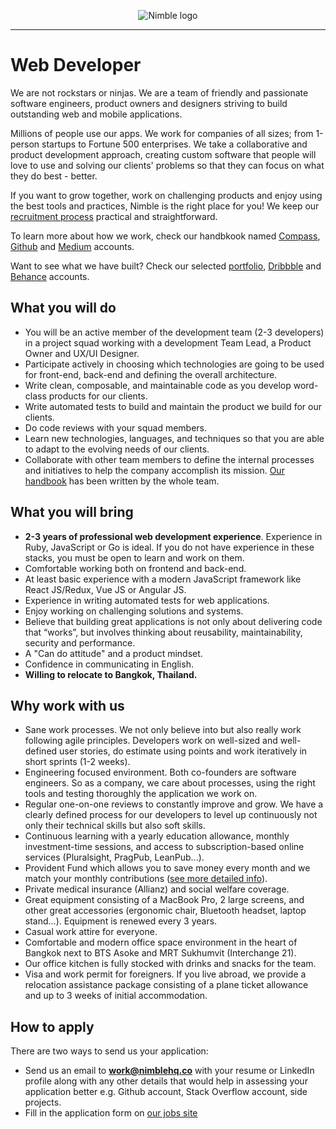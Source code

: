 <p align="center">
  <img alt="Nimble logo" src="https://assets.nimblehq.co/logo/light/logo-light-text-320.png" />
</p>

---

# Web Developer

We are not rockstars or ninjas. We are a team of friendly and passionate software engineers, product owners and designers 
striving to build outstanding web and mobile applications.

Millions of people use our apps. We work for companies of all sizes; from 1-person startups to Fortune 500 enterprises. 
We take a collaborative and product development approach, creating custom software that people will love to use and solving 
our clients' problems so that they can focus on what they do best - better.

If you want to grow together, work on challenging products and enjoy using the best tools and practices, Nimble is the 
right place for you! We keep our [recruitment process](https://github.com/nimblehq/our-team/blob/master/join-us/our-recruitment-process.md) 
practical and straightforward.

To learn more about how we work, check our handbkook named [Compass](https://compass.nimblehq.co/), [Github](https://github.com/nimblehq/our-team) 
and [Medium](https://medium.com/nimble) accounts. 

Want to see what we have built? Check our selected [portfolio](https://nimblehq.co/work/), 
[Dribbble](https://dribbble.com/nimblehq) and [Behance](https://www.behance.net/nimblehq) accounts.

## What you will do

* You will be an active member of the development team (2-3 developers) in a project squad working with a development Team Lead, a Product Owner and UX/UI Designer. 
* Participate actively in choosing which technologies are going to be used for front-end, back-end and defining the overall architecture.
* Write clean, composable, and maintainable code as you develop word-class products for our clients.
* Write automated tests to build and maintain the product we build for our clients.
* Do code reviews with your squad members.
* Learn new technologies, languages, and techniques so that you are able to adapt to the evolving needs of our clients.
* Collaborate with other team members to define the internal processes and initiatives to help the company accomplish its mission. [Our handbook](https://compass.nimblehq.co/) has been written by the whole team.

## What you will bring
   
* **2-3 years of professional web development experience**. Experience in Ruby, JavaScript or Go is ideal. If you do not have experience in these stacks, you must be open to learn and work on them.   
* Comfortable working both on frontend and back-end.
* At least basic experience with a modern JavaScript framework like React JS/Redux, Vue JS or Angular JS.
* Experience in writing automated tests for web applications. 
* Enjoy working on challenging solutions and systems.
* Believe that building great applications is not only about delivering code that “works”, but involves thinking about reusability, maintainability, security and performance.
* A "Can do attitude" and a product mindset.
* Confidence in communicating in English.
* __Willing to relocate to Bangkok, Thailand.__

## Why work with us
   
* Sane work processes. We not only believe into but also really work following agile principles. Developers work on well-sized and well-defined user stories, do estimate using points and work iteratively in short sprints (1-2 weeks). 
* Engineering focused environment. Both co-founders are software engineers. So as a company, we care about processes, using the right tools and testing thoroughly the application we work on.
* Regular one-on-one reviews to constantly improve and grow. We have a clearly defined process for our developers to level up continuously not only their technical skills but also soft skills. 
* Continuous learning with a yearly education allowance, monthly investment-time sessions, and access to subscription-based online services (Pluralsight, PragPub, LeanPub...).
* Provident Fund which allows you to save money every month and we match your monthly contributions ([see more detailed info](http://www.thaipvd.com/content_en.php?content_id=00307)).
* Private medical insurance (Allianz) and social welfare coverage.
* Great equipment consisting of a MacBook Pro, 2 large screens, and other great accessories (ergonomic chair, Bluetooth headset, laptop stand...). Equipment is renewed every 3 years.
* Casual work attire for everyone. 
* Comfortable and modern office space environment in the heart of Bangkok next to BTS Asoke and MRT Sukhumvit (Interchange 21). 
* Our office kitchen is fully stocked with drinks and snacks for the team.
* Visa and work permit for foreigners. If you live abroad, we provide a relocation assistance package consisting of a plane ticket allowance and up to 3 weeks of initial accommodation.

## How to apply

There are two ways to send us your application:

* Send us an email to **work@nimblehq.co** with your resume or LinkedIn profile along with any other details that would help 
in assessing your application better e.g. Github account, Stack Overflow account, side projects.
* Fill in the application form on [our jobs site](https://jobs.nimblehq.co/o/web-developer-bangkok)
